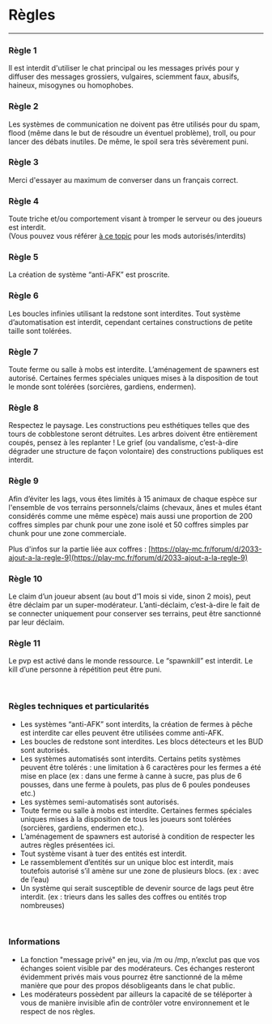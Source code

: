 # Règles

-----

### Règle 1

Il est interdit d'utiliser le chat principal ou les messages privés pour y diffuser des messages grossiers, vulgaires, sciemment faux, abusifs, haineux, misogynes ou homophobes.

### Règle 2

Les systèmes de communication ne doivent pas être utilisés pour du spam, flood \(même dans le but de résoudre un éventuel problème\), troll, ou pour lancer des débats inutiles. De même, le spoil sera très sévèrement puni.

### Règle 3

Merci d'essayer au maximum de converser dans un français correct.

### Règle 4

Toute triche et/ou comportement visant à tromper le serveur ou des joueurs est interdit.  
\(Vous pouvez vous référer [à ce topic](http://play-mc.fr/forum/d/110-mods-interdits-mods-autoris-s) pour les mods autorisés/interdits\)

### Règle 5

La création de système “anti-AFK” est proscrite.

### Règle 6

Les boucles infinies utilisant la redstone sont interdites. Tout système d’automatisation est interdit, cependant certaines constructions de petite taille sont tolérées.

### Règle 7

Toute ferme ou salle à mobs est interdite. L’aménagement de spawners est autorisé. Certaines fermes spéciales uniques mises à la disposition de tout le monde sont tolérées \(sorcières, gardiens, endermen\).

### Règle 8

Respectez le paysage. Les constructions peu esthétiques telles que des tours de cobblestone seront détruites. Les arbres doivent être entièrement coupés, pensez à les replanter ! Le grief \(ou vandalisme, c’est-à-dire dégrader une structure de façon volontaire\) des constructions publiques est interdit.

### Règle 9

Afin d’éviter les lags, vous êtes limités à 15 animaux de chaque espèce sur l'ensemble de vos terrains personnels/claims (chevaux, ânes et mules étant considérés comme une même espèce) mais aussi une proportion de 200 coffres simples par chunk pour une zone isolé et 50 coffres simples par chunk pour une zone commerciale.

Plus d'infos sur la partie liée aux coffres : [https://play-mc.fr/forum/d/2033-ajout-a-la-regle-9](https://play-mc.fr/forum/d/2033-ajout-a-la-regle-9)

### Règle 10

Le claim d’un joueur absent \(au bout d’1 mois si vide, sinon 2 mois\), peut être déclaim par un super-modérateur. L’anti-déclaim, c’est-à-dire le fait de se connecter uniquement pour conserver ses terrains, peut être sanctionné par leur déclaim.

### Règle 11

Le pvp est activé dans le monde ressource. Le “spawnkill” est interdit. Le kill d’une personne à répétition peut être puni.

<br/>

### Règles techniques et particularités

* Les systèmes “anti-AFK” sont interdits, la création de fermes à pêche est interdite car elles peuvent être utilisées comme anti-AFK.
* Les boucles de redstone sont interdites. Les blocs détecteurs et les BUD sont autorisés.
* Les systèmes automatisés sont interdits. Certains petits systèmes peuvent être tolérés : une limitation à 6 caractères pour les fermes a été mise en place \(ex : dans une ferme à canne à sucre, pas plus de 6 pousses, dans une ferme à poulets, pas plus de 6 poules pondeuses etc.\)
* Les systèmes semi-automatisés sont autorisés.
* Toute ferme ou salle à mobs est interdite. Certaines fermes spéciales uniques mises à la disposition de tous les joueurs sont tolérées \(sorcières, gardiens, endermen etc.\).
* L’aménagement de spawners est autorisé à condition de respecter les autres règles présentées ici.
* Tout système visant à tuer des entités est interdit.
* Le rassemblement d’entités sur un unique bloc est interdit, mais toutefois autorisé s’il amène sur une zone de plusieurs blocs. \(ex : avec de l’eau\)
* Un système qui serait susceptible de devenir source de lags peut être interdit. \(ex : trieurs dans les salles des coffres ou entités trop nombreuses\)

<br/>

### Informations

* La fonction "message privé" en jeu, via /m ou /mp, n’exclut pas que vos échanges soient visible par des modérateurs. Ces échanges resteront évidemment privés mais vous pourrez être sanctionné de la même manière que pour des propos désobligeants dans le chat public. 
* Les modérateurs possèdent par ailleurs la capacité de se téléporter à vous de manière invisible afin de contrôler votre environnement et le respect de nos règles.

